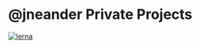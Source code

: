 # @jneander Private Projects

[![lerna][lerna-badge]][lerna-url]

[lerna-badge]: https://img.shields.io/badge/maintained%20with-lerna-cc00ff.svg?style=flat-square
[lerna-url]: https://lernajs.io/
